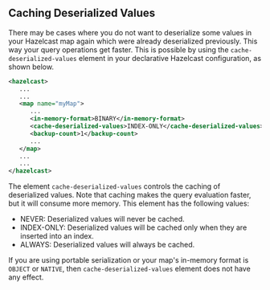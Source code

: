 ## Caching Deserialized Values

There may be cases where you do not want to deserialize some values in your Hazelcast map again which were already deserialized previously. This way your query operations get faster. This is possible by using the `cache-deserialized-values` element in your declarative Hazelcast configuration, as shown below.

```xml
<hazelcast>
   ...
   ...
   <map name="myMap">
      ...
      <in-memory-format>BINARY</in-memory-format>
      <cache-deserialized-values>INDEX-ONLY</cache-deserialized-values>
      <backup-count>1</backup-count>
      ...
   </map>
   ...
   ...
</hazelcast>
```

The element `cache-deserialized-values` controls the caching of deserialized values. Note that caching makes the query evaluation faster, but it will consume more memory. This element has the following values:

- NEVER: Deserialized values will never be cached.
- INDEX-ONLY: Deserialized values will be cached only when they are inserted into an index.
- ALWAYS: Deserialized values will always be cached.

If you are using portable serialization or your map's in-memory format is `OBJECT` or `NATIVE`, then `cache-deserialized-values` element does not have any effect.